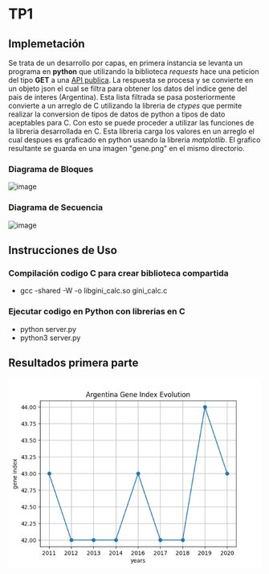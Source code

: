 # TP1

## Implemetación

Se trata de un desarrollo por capas, en primera instancia se levanta un programa en **python** que utilizando la biblioteca *requests* hace una peticion del tipo **GET** a una [API publica](https://api.worldbank.org/v2/en/country/all/indicator/SI.POV.GINI?format=json&date=2011:2020&per_page=32500&page=1&country=%22Argentina%22). La respuesta se procesa y se convierte en un objeto json el cual se filtra para obtener los datos del indice gene del pais de interes (Argentina). Esta lista filtrada se pasa posteriormente convierte a un arreglo de C utilizando la libreria de *ctypes* que permite realizar la conversion de tipos de datos de python a tipos de dato aceptables para C. Con esto se puede proceder a utilizar las funciones de la libreria desarrollada en C. Esta libreria carga los valores en un arreglo el cual despues es graficado en python usando la libreria *matplotlib*. El grafico resultante se guarda en una imagen "gene.png" en el mismo directorio.

### Diagrama de Bloques

![image](https://github.com/marcosraimondi1/tp2-siscom/assets/69517496/fd970110-dd68-4c2e-9869-f5b0310c3559)

### Diagrama de Secuencia

![image](https://github.com/marcosraimondi1/tp2-siscom/assets/69517496/b59cda96-25b7-43c3-92bc-e5112af64f69)

## Instrucciones de Uso

### Compilación codigo C para crear biblioteca compartida

- gcc -shared -W -o libgini_calc.so gini_calc.c

### Ejecutar codigo en Python con librerias en C
- python server.py
- python3 server.py

## Resultados primera parte
![image](./gene.png)



